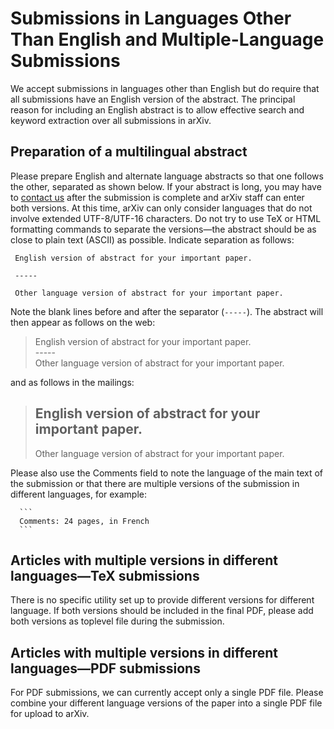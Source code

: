 # Submissions in Languages Other Than English and Multiple-Language Submissions

We accept submissions in languages other than English but do require
that all submissions have an English version of the abstract. The
principal reason for including an English abstract is to allow effective
search and keyword extraction over all submissions in arXiv.

## Preparation of a multilingual abstract

Please prepare English and alternate language abstracts so that one
follows the other, separated as shown below. If your abstract is long,
you may have to [contact us](../../help/contact.md) after the submission is complete
and arXiv staff can enter both versions. At this time, arXiv can only consider languages that do not involve extended UTF-8/UTF-16 characters. Do not try to use TeX or HTML formatting commands to separate the versions—the abstract should be as close to plain text (ASCII) as possible. Indicate separation as follows:

     English version of abstract for your important paper.

     -----

     Other language version of abstract for your important paper.

Note the blank lines before and after the separator (`-----`). The
abstract will then appear as follows on the web:

>
>  English version of abstract for your important paper.  
>  \-----  
>  Other language version of abstract for your important paper.

and as follows in the mailings:

>
>  English version of abstract for your important paper.
>  -----
>  Other language version of abstract for your important paper.

Please also use the Comments field to note the language of the main text
of the submission or that there are multiple versions of the submission
in different languages, for
example:


      ```
      Comments: 24 pages, in French
      ```

## Articles with multiple versions in different languages—TeX submissions

There is no specific utility set up to provide different versions for
different language. If both versions should be included in the final PDF,
please add both versions as toplevel file during the submission.

## Articles with multiple versions in different languages—PDF submissions

For PDF submissions, we can currently accept only a single PDF file.
Please combine your different language versions of the paper into a
single PDF file for upload to arXiv.
